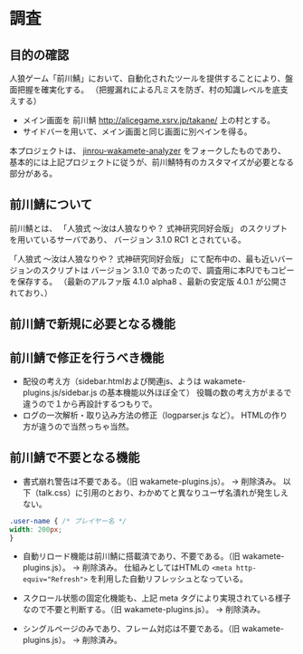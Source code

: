 # 調査

## 目的の確認

人狼ゲーム「前川鯖」において、自動化されたツールを提供することにより、盤面把握を確実化する。
（把握漏れによる凡ミスを防ぎ、村の知識レベルを底支えする）

* メイン画面を 前川鯖 http://alicegame.xsrv.jp/takane/ 上の村とする。
* サイドバーを用いて、メイン画面と同じ画面に別ペインを得る。

本プロジェクトは、 [jinrou-wakamete-analyzer](https://github.com/stageleft/jinrou-wakamete-analyzer) をフォークしたものであり、
基本的には上記プロジェクトに従うが、前川鯖特有のカスタマイズが必要となる部分がある。

## 前川鯖について

前川鯖とは、 「人狼式 ～汝は人狼なりや？ 式神研究同好会版」 のスクリプトを用いているサーバであり、 バージョン 3.1.0 RC1 とされている。

「人狼式 ～汝は人狼なりや？ 式神研究同好会版」 にて配布中の、最も近いバージョンのスクリプトは バージョン 3.1.0 であったので、調査用に本PJでもコピーを保存する。
（最新のアルファ版 4.1.0 alpha8 、最新の安定版 4.0.1 が公開されており、）

## 前川鯖で新規に必要となる機能

## 前川鯖で修正を行うべき機能

* 配役の考え方（sidebar.htmlおよび関連js、ようは wakamete-plugins.js/sidebar.js の基本機能以外ほぼ全て）
  役職の数の考え方がまるで違うので１から再設計するつもりで。
* ログの一次解析・取り込み方法の修正（logparser.js など）。
  HTMLの作り方が違うので当然っちゃ当然。

## 前川鯖で不要となる機能

* 書式崩れ警告は不要である。（旧 wakamete-plugins.js）。 → 削除済み。
  以下（talk.css）に引用のとおり、わかめてと異なりユーザ名潰れが発生しえない。

```css
.user-name { /* プレイヤー名 */
width: 200px;
}
```

* 自動リロード機能は前川鯖に搭載済であり、不要である。（旧 wakamete-plugins.js）。 → 削除済み。
  仕組みとしてはHTMLの `<meta http-equiv="Refresh">` を利用した自動リフレッシュとなっている。

* スクロール状態の固定化機能も、上記 meta タグにより実現されている様子なので不要と判断する。（旧 wakamete-plugins.js）。 → 削除済み。

* シングルページのみであり、フレーム対応は不要である。（旧 wakamete-plugins.js）。 → 削除済み。
